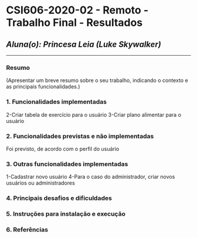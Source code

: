 # **CSI606-2020-02 - Remoto - Trabalho Final - Resultados**
## *Aluna(o): Princesa Leia (Luke Skywalker)*

--------------

<!-- Este documento tem como objetivo apresentar o projeto desenvolvido, considerando o que foi definido na proposta e o produto final. -->

### Resumo

  (Apresentar um breve resumo sobre o seu trabalho, indicando o contexto e as principais funcionalidades.)

### 1. Funcionalidades implementadas
<!-- Descrever as funcionalidades que eram previstas e foram implementas. -->
2-Criar tabela de exercício para o usuário
3-Criar plano alimentar para o usuário
  
### 2. Funcionalidades previstas e não implementadas
<!-- Descrever as funcionalidades que eram previstas e não foram implementas, apresentando uma breve justificativa do porquê elas não foram incluídas -->
Foi previsto, de acordo com o perfil do usuário

### 3. Outras funcionalidades implementadas
<!-- Descrever as funcionalidades implementas além daquelas que foram previstas, caso se aplique.  -->
1-Cadastrar novo usuário
4-Para o caso do administrador, criar novos usuários ou administradores

### 4. Principais desafios e dificuldades
<!-- Descrever os principais desafios encontrados no desenvolvimento do trabalho, quais foram as dificuldades e como elas foram superadas e resolvidas. -->

### 5. Instruções para instalação e execução
<!-- Descrever o que deve ser feito para instalar (ou baixar) a aplicação, o que precisa ser configurando (parâmetros, banco de dados e afins) e como executá-la. -->

### 6. Referências
<!-- Referências podem ser incluídas, caso necessário. Utilize o padrão ABNT. -->

